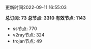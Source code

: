 更新时间2022-09-11 16:55:03

**总订阅: 73**
**总节点: 3310**
**有效节点: 1143**
- ss节点: 770
- v2ray节点: 324
- trojan节点: 49
